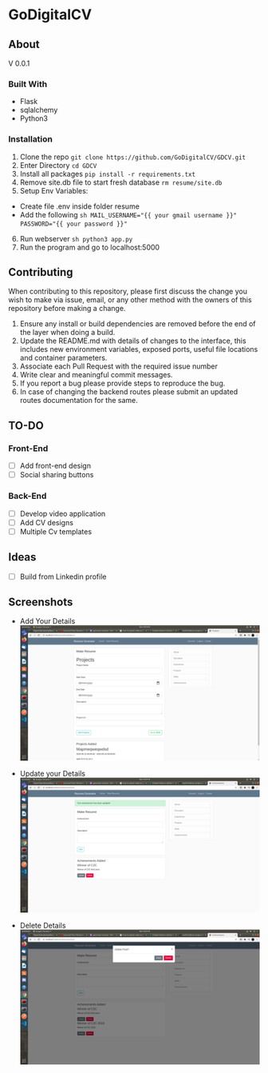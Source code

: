 # GoDigitalCV

## About 

V 0.0.1

### Built With 

* Flask
* sqlalchemy
* Python3

### Installation

1. Clone the repo ```git clone https://github.com/GoDigitalCV/GDCV.git```
2. Enter Directory ```cd GDCV```
3. Install all packages ```pip install -r requirements.txt```
4. Remove site.db file to start fresh database ```rm resume/site.db```
5. Setup Env Variables:
  - Create file .env inside folder resume
  - Add the following ```sh MAIL_USERNAME="{{ your gmail username }}" PASSWORD="{{
  your password }}" ```
6. Run webserver ```sh python3 app.py ```
7. Run the program and go to localhost:5000

## Contributing

When contributing to this repository, please first discuss the change you wish
to make via issue, email, or any other method with the owners of this repository
before making a change. 

1. Ensure any install or build dependencies are removed before the end of the
layer when doing a build.
2. Update the README.md with details of changes to the interface, this includes
new environment variables, exposed ports, useful file locations and container
parameters.
3. Associate each Pull Request with the required issue number 
4. Write clear and meaningful commit messages.
5. If you report a bug please provide steps to reproduce the bug.
6. In case of changing the backend routes please submit an updated routes 
documentation for the same.

## TO-DO

### Front-End

- [ ] Add front-end design
- [ ] Social sharing buttons

### Back-End

- [ ] Develop video application
- [ ] Add CV designs
- [ ] Multiple Cv templates

## Ideas

- [ ] Build from Linkedin profile

## Screenshots

* Add Your Details <img
  src="https://github.com/GoDigitalCV/GDCV/blob/master/images/projects.png">

* Update your Details <img
  src="https://github.com/GoDigitalCV/GDCV/blob/master/images/Update.png">

* Delete Details <img
  src="https://github.com/GoDigitalCV/GDCV/blob/master/images/delete.png">

